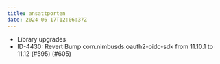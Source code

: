 ```yaml
---
title: ansattporten
date: 2024-06-17T12:06:37Z
---
```

- Library upgrades
- ID-4430: Revert Bump com.nimbusds:oauth2-oidc-sdk from 11.10.1 to 11.12 (#595) (#605)

